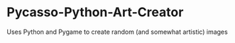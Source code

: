 # Pycasso-Python-Art-Creator
Uses Python and Pygame to create random (and somewhat artistic) images
